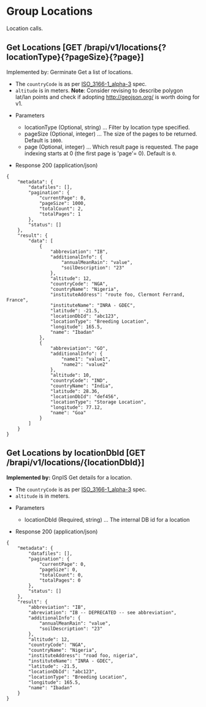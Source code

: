 
# Group Locations

Location calls.




## Get Locations  [GET /brapi/v1/locations{?locationType}{?pageSize}{?page}]


Implemented by: Germinate
Get a list of locations.
* The `countryCode` is as per [ISO_3166-1_alpha-3](https://en.wikipedia.org/wiki/ISO_3166-1_alpha-3) spec.
* `altitude` is in meters.
**Note**: Consider revising to describe polygon lat/lan points and check if adopting http://geojson.org/ is worth doing for v1.  

+ Parameters
    + locationType (Optional, string) ... Filter by location type specified.
    + pageSize (Optional, integer) ... The size of the pages to be returned. Default is `1000`.
    + page (Optional, integer) ... Which result page is requested. The page indexing starts at 0 (the first page is 'page'= 0). Default is `0`.


+ Response 200 (application/json)
```
{
    "metadata": {
        "datafiles": [],
        "pagination": {
            "currentPage": 0,
            "pageSize": 1000,
            "totalCount": 2,
            "totalPages": 1
        },
        "status": []
    },
    "result": {
        "data": [
            {
                "abbreviation": "IB",
                "additionalInfo": {
                    "annualMeanRain": "value",
                    "soilDescription": "23"
                },
                "altitude": 12,
                "countryCode": "NGA",
                "countryName": "Nigeria",
                "instituteAddress": "route foo, Clermont Ferrand, France",
                "instituteName": "INRA - GDEC",
                "latitude": -21.5,
                "locationDbId": "abc123",
                "locationType": "Breeding Location",
                "longitude": 165.5,
                "name": "Ibadan"
            },
            {
                "abbreviation": "GO",
                "additionalInfo": {
                    "name1": "value1",
                    "name2": "value2"
                },
                "altitude": 10,
                "countryCode": "IND",
                "countryName": "India",
                "latitude": 28.36,
                "locationDbId": "def456",
                "locationType": "Storage Location",
                "longitude": 77.12,
                "name": "Goa"
            }
        ]
    }
}
```

## Get Locations by locationDbId  [GET /brapi/v1/locations/{locationDbId}]

 <strong>Implemented by:</strong>  GnpIS
Get details for a location.
* The `countryCode` is as per [ISO_3166-1_alpha-3](https://en.wikipedia.org/wiki/ISO_3166-1_alpha-3) spec.
* `altitude` is in meters.  

+ Parameters
    + locationDbId (Required, string) ... The internal DB id for a location


+ Response 200 (application/json)
```
{
    "metadata": {
        "datafiles": [],
        "pagination": {
            "currentPage": 0,
            "pageSize": 0,
            "totalCount": 0,
            "totalPages": 0
        },
        "status": []
    },
    "result": {
        "abbreviation": "IB",
        "abreviation": "IB -- DEPRECATED -- see abbreviation",
        "additionalInfo": {
            "annualMeanRain": "value",
            "soilDescription": "23"
        },
        "altitude": 12,
        "countryCode": "NGA",
        "countryName": "Nigeria",
        "instituteAddress": "road foo, nigeria",
        "instituteName": "INRA - GDEC",
        "latitude": -21.5,
        "locationDbId": "abc123",
        "locationType": "Breeding Location",
        "longitude": 165.5,
        "name": "Ibadan"
    }
}
```